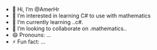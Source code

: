 - 👋 Hi, I’m @AmerHr
- 👀 I’m interested in learning C# to use with mathematics
- 🌱 I’m currently learning ..c#.
- 💞️ I’m looking to collaborate on .mathematics..
- 😄 Pronouns: ...
- ⚡ Fun fact: ...

<!---
AmerHr/AmerHr is a ✨ special ✨ repository because its `README.md` (this file) appears on your GitHub profile.
You can click the Preview link to take a look at your changes.
--->
